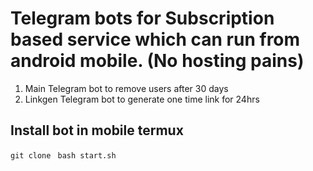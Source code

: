 # Telegram bots for Subscription based service which can run from android mobile. (No hosting pains)
1. Main Telegram bot to remove users after 30 days
2. Linkgen Telegram bot to generate one time link for 24hrs

## Install bot in mobile termux
```git clone ```
```bash start.sh ```
